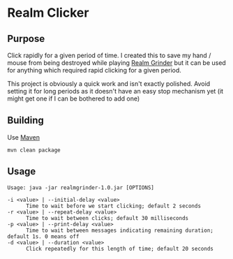 # Realm Clicker

## Purpose

Click rapidly for a given period of time. I created this to save my hand / mouse
from being destroyed while playing [Realm Grinder](http://www.kongregate.com/games/DivineGames/realm-grinder)
but it can be used for anything which required rapid clicking for a given period.

This project is obviously a quick work and isn't exactly polished. Avoid setting it for long periods as
it doesn't have an easy stop mechanism yet (it might get one if I can be bothered to add one)

## Building

Use [Maven](https://maven.apache.org/)

    mvn clean package

## Usage

    Usage: java -jar realmgrinder-1.0.jar [OPTIONS]

    -i <value> | --initial-delay <value>
          Time to wait before we start clicking; default 2 seconds
    -r <value> | --repeat-delay <value>
          Time to wait between clicks; default 30 milliseconds
    -p <value> | --print-delay <value>
          Time to wait between messages indicating remaining duration; default 1s. 0 means off
    -d <value> | --duration <value>
          Click repeatedly for this length of time; default 20 seconds


